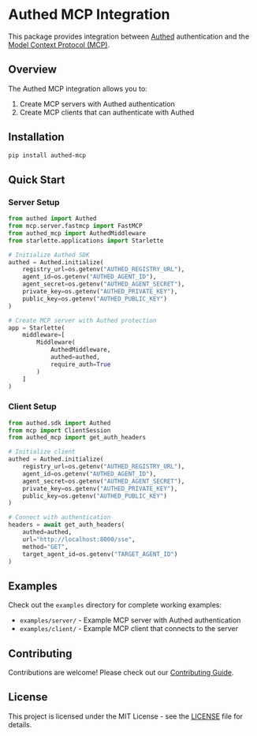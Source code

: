 # Authed MCP Integration

This package provides integration between [Authed](https://getauthed.dev) authentication and the [Model Context Protocol (MCP)](https://github.com/modelcontextprotocol).

## Overview

The Authed MCP integration allows you to:

1. Create MCP servers with Authed authentication
2. Create MCP clients that can authenticate with Authed


## Installation

```bash
pip install authed-mcp
```

## Quick Start

### Server Setup

```python
from authed import Authed
from mcp.server.fastmcp import FastMCP
from authed_mcp import AuthedMiddleware
from starlette.applications import Starlette

# Initialize Authed SDK
authed = Authed.initialize(
    registry_url=os.getenv("AUTHED_REGISTRY_URL"),
    agent_id=os.getenv("AUTHED_AGENT_ID"),
    agent_secret=os.getenv("AUTHED_AGENT_SECRET"),
    private_key=os.getenv("AUTHED_PRIVATE_KEY"),
    public_key=os.getenv("AUTHED_PUBLIC_KEY")
)

# Create MCP server with Authed protection
app = Starlette(
    middleware=[
        Middleware(
            AuthedMiddleware,
            authed=authed,
            require_auth=True
        )
    ]
)
```

### Client Setup

```python
from authed.sdk import Authed
from mcp import ClientSession
from authed_mcp import get_auth_headers

# Initialize client
authed = Authed.initialize(
    registry_url=os.getenv("AUTHED_REGISTRY_URL"),
    agent_id=os.getenv("AUTHED_AGENT_ID"),
    agent_secret=os.getenv("AUTHED_AGENT_SECRET"),
    private_key=os.getenv("AUTHED_PRIVATE_KEY"),
    public_key=os.getenv("AUTHED_PUBLIC_KEY")
)

# Connect with authentication
headers = await get_auth_headers(
    authed=authed,
    url="http://localhost:8000/sse",
    method="GET",
    target_agent_id=os.getenv("TARGET_AGENT_ID")
)
```

## Examples

Check out the `examples` directory for complete working examples:

- `examples/server/` - Example MCP server with Authed authentication
- `examples/client/` - Example MCP client that connects to the server

## Contributing

Contributions are welcome! Please check out our [Contributing Guide](CONTRIBUTING.md).

## License

This project is licensed under the MIT License - see the [LICENSE](LICENSE) file for details.
